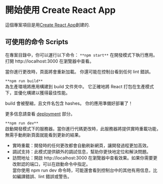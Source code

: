 # 開始使用 Create React App

這個專案項目是用[Create React App](https://github.com/facebook/create-react-app)創建的.

## 可使用的命令 Scripts

在專案目錄中，你可以運行以下命令：
`**npm start**`
在開發模式下執行應用。
打開 http://localhost:3000 在瀏覽器中查看。

當你進行更改時，頁面將會重新加載。
你還可能在控制台看到任何 lint 錯誤。

`**npm run build**`  
為生產環境將應用構建到 build 文件夾中。
它正確地將 React 打包在生產模式下，並優化構建以獲得最佳性能。

build 會被壓縮，且文件名包含 hashes。
你的應用準備好部署了！

更多信息請查看 [deployment](https://create-react-app.dev/docs/deployment/) 部分。

`**npm run dev**`  
啟動開發模式下的服務器。當你進行代碼更改時，此服務器將提供實時重載功能，無需手動刷新頁面就能看到更新的結果。

- 實時重載：開發時的任何更改都會自動刷新網頁，讓開發過程更加高效。
- 調試支持：此模式提供額外的調試信息，幫助你更快地定位和解決問題。
- 訪問地址：開啟 http://localhost:3000 在瀏覽器中查看效果。如果你需要更改默認的端口，可以在啟動命令中指定。  
  當你使用 npm run dev 命令時，可能還會看到控制台中的其他有用信息，比如編譯錯誤、lint 錯誤或警告。
